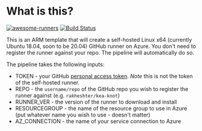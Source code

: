 # What is this?

[![awesome-runners](https://img.shields.io/badge/listed%20on-awesome--runners-blue.svg)](https://github.com/jonico/awesome-runners) [![Build Status](https://dev.azure.com/rakheshster/Azure%20Build/_apis/build/status/rakheshster.github-runner-on-ubuntu?branchName=master)](https://dev.azure.com/rakheshster/Azure%20Build/_build/latest?definitionId=2&branchName=master)

This is an ARM template that will create a self-hosted Linux x64 (currently Ubuntu 18.04, soon to be 20.04) GitHub runner on Azure. You don't need to register the runner against your repo. The pipeline will automatically do so. 

The pipeline takes the following inputs:
  * TOKEN - your GitHub [personal access token](https://docs.github.com/en/github/authenticating-to-github/creating-a-personal-access-token). *Note* this is not the token of the self-hosted runner. 
  * REPO - the `username/repo` of the GitHub repo you wish to register the runner against (e.g. `rakheshter/kea-knot`)
  * RUNNER_VER - the version of the runner to download and install 
  * RESOURCEGROUP - the name of the resource group to use in Azure (put whatever name you wish to use - doesn't matter)
  * AZ_CONNECTION - the name of your service connection to Azure
